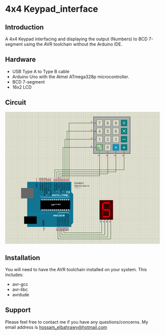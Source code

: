 4x4 Keypad_interface
================

Introduction
------------
A 4x4 Keypad interfacing and displaying the output (Numbers) to BCD 7-segment using the AVR toolchain without the Arduino IDE.

Hardware
--------
* USB Type A to Type B cable
* Arduino Uno with the Atmel ATmega328p microcontroller.
* BCD 7-segment
* 16x2 LCD

Circuit
--------
![LED_Matrix](Circuit/Keypad.PNG)

Installation
------------
You will need to have the AVR toolchain installed on your system. This includes:
* avr-gcc
* avr-libc
* avrdude

Support
------
Please feel free to contact me if you have any questions/concerns. My email address is hossam_elbahrawy@hotmail.com
